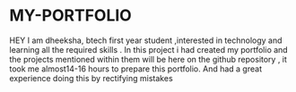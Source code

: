 # MY-PORTFOLIO
HEY I am dheeksha, btech first year student ,interested in technology and learning all the required skills . In this project i had created my portfolio and the projects mentioned within them will be here on the github repository , it took me almost14-16 hours to prepare this portfolio. And had a great experience doing this by rectifying mistakes
